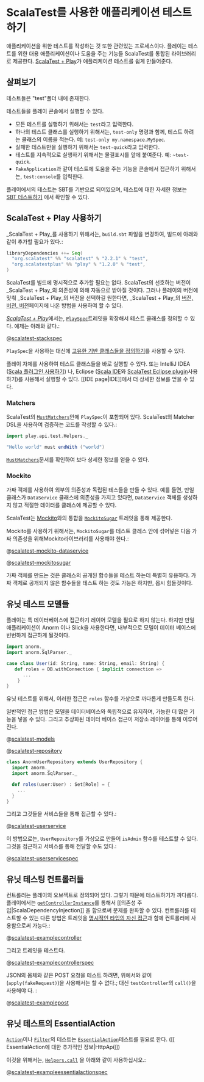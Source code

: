 <!--- Copyright (C) 2009-2015 Typesafe Inc. <http://www.typesafe.com> -->
# ScalaTest를 사용한 애플리케이션 테스트 하기

애플리케이션을 위한 테스트를 작성하는 것 또한 관련있는 프로세스이다. 플레이는 테스트를 위한 대용 애플리케이션이나 도움을 주는 기능들 ScalaTest를 통합된 라이브러리로 제공한다. [ScalaTest + Play](http://scalatest.org/plus/play)가 애플리케이션 테스트를 쉽게 만들어준다.

## 살펴보기

테스트들은 "test"폴더 내에 존재한다.  <!-- 템플릿으로 사용할 수 있는 두개의 샘플 테스트 파일들이 테스트 폴더 내에 존재한다. -->

테스트들을 플레이 콘솔에서 실행할 수 있다.

* 모든 테스트를 실행하기 위해서는 `test`라고 입력한다.
* 하나의 테스트 클래스를 실행하기 위해서는, `test-only` 명령과 함께, 테스트 하려는 클래스의 이름을 적는다. 예: `test-only my.namespace.MySpec`.
* 실패한 테스트만을 실행하기 위해서는 `test-quick`라고 입력한다.
* 테스트를 지속적으로 실행하기 위해서는 물결표시를 앞에 붙여준다. 예: `~test-quick`.
* `FakeApplication`과 같이 테스트에 도움을 주는 기능을 콘솔에서 접근하기 위해서는, `test:console`를 입력한다.

플레이에서의 테스트는 SBT를 기반으로 되어있으며, 테스트에 대한 자세한 정보는 [SBT 테스트하기](http://www.scala-sbt.org/0.13.0/docs/Detailed-Topics/Testing) 에서 확인할 수 있다.

## ScalaTest + Play 사용하기

_ScalaTest + Play_를 사용하기 위해서는, `build.sbt` 파일을 변경하여, 빌드에 아래와 같이 추가할 필요가 있다.:

```scala
libraryDependencies ++= Seq(
  "org.scalatest" %% "scalatest" % "2.2.1" % "test",
  "org.scalatestplus" %% "play" % "1.2.0" % "test",
)
```

ScalaTest를 빌드에 명시적으로 추가할 필요는 없다. ScalaTest의 선호하는 버전이 _ScalaTest + Play_의 의존성에 의해 자동으로 받아질 것이다. 그러나 플레이의 버전에 맞춰 _ScalaTest + Play_의 버전을 선택하길 원한다면,  _ScalaTest + Play_의 [버전, 버전, 버전](http://www.scalatest.org/plus/play/versions)페이지에 나온 방법을 사용하여 할 수 있다.

[_ScalaTest + Play_](http://scalatest.org/plus/play)에서는, [`PlaySpec`](http://doc.scalatest.org/plus-play/1.0.0/index.html#org.scalatestplus.play.PlaySpec)트레잇을 확장해서 테스트 클래스를 정의할 수 있다. 예제는 아래와 같다.:

@[scalatest-stackspec](code-scalatestplus-play/StackSpec.scala)

`PlaySpec`을 사용하는 대신에 [고유한 기반 클래스들을 정의하기](http://scalatest.org/user_guide/defining_base_classes)를 사용할 수 있다.

플레이 자체를 사용하여 테스트 클래스들을 바로 실행할 수 있다. 또는 IntelliJ IDEA ([Scala 플러그인 사용하기](http://blog.jetbrains.com/scala/)) 나, Eclipse ([Scala IDE](http://scala-ide.org/)와 [ScalaTest Eclipse plugin](http://scalatest.org/user_guide/using_scalatest_with_eclipse)사용하기)를 사용해서 실행할 수 있다. [[IDE page|IDE]]에서 더 상세한 정보를 얻을 수 있다.

### Matchers

ScalaTest의 [`MustMatchers`](http://doc.scalatest.org/2.1.5/index.html#org.scalatest.MustMatchers)안에 `PlaySpec`이 포함되어 있다. ScalaTest의 Matcher DSL을 사용하여 검증하는 코드를 작성할 수 있다.:

```scala
import play.api.test.Helpers._

"Hello world" must endWith ("world")
```

[`MustMatchers`](http://doc.scalatest.org/2.1.5/index.html#org.scalatest.MustMatchers)문서를 확인하여 보다 상세한 정보를 얻을 수 있다.

### Mockito

가짜 객체를 사용하여 외부의 의존성과 독립된 테스들을 만들 수 있다. 예를 들면, 만일 클래스가 `DataService` 클래스에 의존성을 가지고 있다면, `DataService` 객체를 생성하지 않고 적절한 데이터를 클래스에 제공할 수 있다.

ScalaTest는 [Mockito](https://code.google.com/p/mockito/)와의 통합을 [`MockitoSugar`](http://doc.scalatest.org/2.1.5/index.html#org.scalatest.mock.MockitoSugar) 트레잇을 통해 제공한다.

Mockito를 사용하기 위해서는, `MockitoSugar`를 테스트 클레스 안에 섞어넣은 다음 가짜 의존성을 위해Mockito라이브러리를 사용해야 한다.:

@[scalatest-mockito-dataservice](code-scalatestplus-play/ExampleMockitoSpec.scala)

@[scalatest-mockitosugar](code-scalatestplus-play/ExampleMockitoSpec.scala)

가짜 객체를 만드는 것은 클래스의 공개된 함수들을 테스트 하는데 특별히 유용하다. 가짜 객체로 공개되지 않은 함수들을 테스트 하는 것도 가능은 하지만, 몹시 힘들것이다.

## 유닛 테스트 모델들

플레이는 특 데이터베이스에 접근하기 레이어 모델을 필요로 하지 않는다. 하지만 만일 애플리케이션이 Anorm 이나 Slick을 사용한다면, 내부적으로 모델이 데이터 베이스에 빈번하게 접근하게 될것이다.

```scala
import anorm._
import anorm.SqlParser._

case class User(id: String, name: String, email: String) {
   def roles = DB.withConnection { implicit connection =>
      ...
    }
}
```

유닛 테스트를 위해서, 이러한 접근은 `roles` 함수를 가상으로 까다롭게 만들도록 한다.

일반적인 접근 방법은 모델을 데이터베이스와 독립적으로 유지하며, 가능한 더 많은 기능을 넣을 수 있다. 그리고 추상화된 데이터 베이스 접근이 저장소 레이어를 통해 이루어진다.

@[scalatest-models](code/models/User.scala)

@[scalatest-repository](code/services/UserRepository.scala)

```scala
class AnormUserRepository extends UserRepository {
  import anorm._
  import anorm.SqlParser._

  def roles(user:User) : Set[Role] = {
    ...
  }
}
```

그리고 그것들을 서비스들을 통해 접근할 수 있다.:

@[scalatest-userservice](code/services/UserService.scala)

이 방법으로는, `UserRepository`를 가상으로 만들어 `isAdmin` 함수를 테스트할 수 있다. 그것을 접근하고 서비스를 통해 전달할 수도 있다.:

@[scalatest-userservicespec](code-scalatestplus-play/UserServiceSpec.scala)

## 유닛 테스팅 컨트롤러들

컨트롤러는 플레이의 오브젝트로 정의되어 있다. 그렇기 때문에 테스트하기가 까다롭다. 플레이에서는 [`getControllerInstance`](api/scala/index.html#play.api.GlobalSettings@getControllerInstance)를 통해서 [[의존성 주입|ScalaDependencyInjection]] 을 함으로써 문제를 완화할 수 있다. 컨트롤러를 테스트할 수 있는 다른 방법은 트레잇을 [명시적인 타입의 자신 접근](http://www.naildrivin5.com/scalatour/wiki_pages/ExplcitlyTypedSelfReferences)과 함께 컨트롤러에 사용함으로써 가능다.:

@[scalatest-examplecontroller](code-scalatestplus-play/ExampleControllerSpec.scala)

그리고 트레잇을 테스트다.

@[scalatest-examplecontrollerspec](code-scalatestplus-play/ExampleControllerSpec.scala)

JSON의 몸체와 같은 POST 요청을 테스트 하려면, 위에서와 같이 (`apply(fakeRequest)`)을 사용해서는 할 수 없다.; 대신 `testController`의 `call()`을 사용해야 다. :

@[scalatest-examplepost](code-scalatestplus-play/ExamplePostSpec.scala)

## 유닛 테스트의 EssentialAction

[`Action`](api/scala/index.html#play.api.mvc.Action)이나 [`Filter`](api/scala/index.html#play.api.mvc.Filter)의 테스트는 [`EssentialAction`](api/scala/index.html#play.api.mvc.EssentialAction)테스트를 필요로 한다. ([[ EssentialAction에 대한 추가적인 정보|HttpApi]])

이것을 위해서는, [`Helpers.call`](api/scala/index.html#play.api.test.Helpers@call) 을 아래와 같이 사용하십시오.:

@[scalatest-exampleessentialactionspec](code-scalatestplus-play/ExampleEssentialActionSpec.scala)
